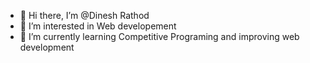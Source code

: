 - 👋 Hi there, I’m @Dinesh Rathod
- 👀 I’m interested in Web developement
- 🌱 I’m currently learning Competitive Programing and improving web development




